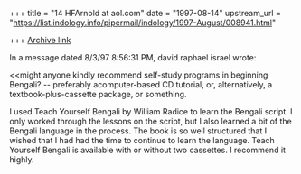 +++
title = "14 HFArnold at aol.com"
date = "1997-08-14"
upstream_url = "https://list.indology.info/pipermail/indology/1997-August/008941.html"

+++
[Archive link](https://list.indology.info/pipermail/indology/1997-August/008941.html)


In a message dated 8/3/97 8:56:31 PM, david   raphael   israel wrote:

<<might anyone kindly recommend self-study programs in beginning 
Bengali? -- preferably acomputer-based CD tutorial, or, 
alternatively, a textbook-plus-cassette package, or something.
>>

I used Teach Yourself Bengali by William Radice to learn the Bengali script.
I only worked through the lessons on the script, but I also learned a bit of
the Bengali language in the process. The book is so well structured that I
wished that I had had the time to continue to learn the language. Teach
Yourself Bengali is available with or without two cassettes. I recommend it
highly.





